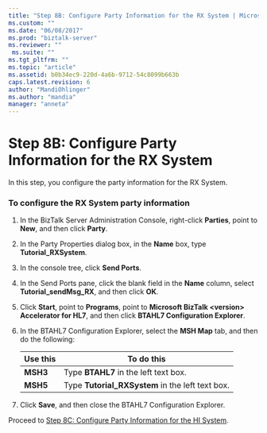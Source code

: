 ```yaml
---
title: "Step 8B: Configure Party Information for the RX System | Microsoft Docs"
ms.custom: ""
ms.date: "06/08/2017"
ms.prod: "biztalk-server"
ms.reviewer: ""
 ms.suite: ""
ms.tgt_pltfrm: ""
ms.topic: "article"
ms.assetid: b0b34ec9-220d-4a6b-9712-54c8099b663b
caps.latest.revision: 6
author: "MandiOhlinger"
ms.author: "mandia"
manager: "anneta"
---
```

# Step 8B: Configure Party Information for the RX System
In this step, you configure the party information for the RX System.  
  
### To configure the RX System party information  
  
1.  In the BizTalk Server Administration Console, right-click **Parties**, point to **New**, and then click **Party**.  
  
2.  In the Party Properties dialog box, in the **Name** box, type **Tutorial_RXSystem**.  
  
3.  In the console tree, click **Send Ports**.  
  
4.  In the Send Ports pane, click the blank field in the **Name** column, select **Tutorial_sendMsg_RX**, and then click **OK**.  
  
5.  Click **Start**, point to **Programs**, point to **Microsoft BizTalk \<version> Accelerator for HL7**, and then click **BTAHL7 Configuration Explorer**.  
  
6.  In the BTAHL7 Configuration Explorer, select the **MSH Map** tab, and then do the following:  
  
    |Use this|To do this|  
    |--------------|----------------|  
    |**MSH3**|Type **BTAHL7** in the left text box.|  
    |**MSH5**|Type **Tutorial_RXSystem** in the left text box.|  
  
7.  Click **Save**, and then close the BTAHL7 Configuration Explorer.  
  
 Proceed to [Step 8C: Configure Party Information for the HI System](../../adapters-and-accelerators/accelerator-hl7/step-8c-configure-party-information-for-the-hi-system.md).